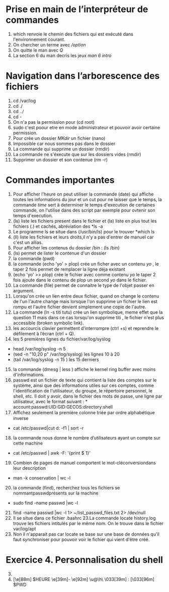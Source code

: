 # Prise en main de l’interpréteur de commandes
1. which renvoie le chemin des fichiers qui est exécuté dans l'environnement courant.
2. On chercher un terme  avec  */option*
3. On quitte le man avec *Q*
4. La section 6 du man  decris les jeux  *man 6 intro*

# Navigation dans l’arborescence des fichiers
1. cd  /var/log
2. cd ./ 
3. cd ../ 
4. cd - 
5. On n'a pas la permission pour (cd root)  
6. sudo c'est poour etre en mode administrateur et pouvoir avoir certaine permission.
7. Pour crée un dossier *MKdir* un fichier (nano)
8. Impossible car nous sommes pas dans le dossier 
9. La commande qui supprime un dossier (rmdir)
10. La commande ne s'éxecute que sur les dossiers vides (rmdir) 
11. Supprimer un dossier et son contenue  (rm -r)

# Commandes importantes
1. Pour afficher l'heure on peut utiliser la commande (date) qui affiche toutes les informations du jour et un cut pour ne laisser que le temps, la commande *time* sert à determiner le temps d'execution de certaines commande, on l'utilise dans des script par exemple pour ovtenir son temps d'execution.
2. (ls) liste les fichiers present dans le fichier  et (la) liste en plus tout les fichiers (.) et cachés, abréviation des *ls -a 
3. Le programme ls se situe dans (/usr/bin/ls) pour le trouver *which ls
4. (ll) liste les fichiers et leurs droits,il n'y a pas d'entrer de manuel car c'est un allias.
5. Pour afficher les contenus du dossier /bin : (ls /bin)
6. (ls) permet de lister le contenue d'un dossier
7. la commande (pwd)
8. la commande (echo 'yo' > plop) crée un ficher avec un contenu *yo* , le taper 2 fois permet de remplacer la ligne  déja existant
9. (echo 'yo' >> plop) crée le fichier avec comme contenu *yo* le taper 2 fois ajoute dans le contenu de plop  un second *yo* dans le fichier.
10. La commande (file) permet de connaitre le type de l'objet passer en argument.
11. Lorsqu'on crée un lien entre deux fichier, quand on change le contenu de l'un l'autre change mais lorsque l'on supprime un fichier le lien est rompu et l'autre fichier devient simplement une copie de l'autre.
12. La commande (ln -s titi tutu) crée un lien symbolique, meme  effet que la question 11 mais dans ce cas lorsqu'on supprime  titi , le  fichier n'est plus accessible (broken symbolic link).
13. les accourcis clavier permettent d’interrompre (ctrl +s) et reprendre le défilement à l’écran (ctrl + Q).
14. les 5 premières lignes du fichier/var/log/syslog 
  * head /var/log/syslog -n 5
  * (sed -n "10,20 p" /var/log/syslog) les lignes 10 à 20
  * (tail /var/log/syslog -n 15 ) les 15 derniers
 15. la commande (dmesg | less ) affiche le kernel ring buffer avec moins d'informations.
 16. passwd est un fichier de texte qui contient la liste des comptes sur le système, ainsi que des informations utiles sur ces comptes, comme l'identification de l'utilisateur, du groupe, le répertoire personnel, le shell, etc. Il doit y avoir, dans le fichier des mots de passe, une ligne par utilisateur, avec le format suivant : * account:passwd:UID:GID:GECOS:directory:shell 
17. Aﬀichez seulement la première colonne triée par ordre alphabétique inverse
*  cat /etc/passwd|cut d: -f1  | sort -r
18. la commande nous donne le nombre d’utilisateurs ayant un compte sur cette machine
  * cat /etc/passwd | awk -F: '{print $ 1}'
19. Combien de pages de manuel comportent le mot-cléconversiondans leur description
  * man -k conservation | wc -l 
20. la commande (find), recherchez tous les fichiers se nommantpasswdprésents sur la machine
  * sudo find -name passwd |wc -l
21. find -name passwd |wc -l  1> ~/list_passwd_files.txt 2> /dev/null
22. Il se situe dans ce fichier .bashrc
23.La commande locate history.log trouve les fichiers intitulés par le même nom. On le trouve dans le fichier var/log/apt
24. Non il n'apparait pas car locate se base sur une base de données qu'il faut synchroniser pour pouvoir voir le fichier qui vient d'être créé.

# Exercice 4. Personnalisation du shell

3. 
4. \[\e[88m] $HEURE \e[39m]- \e[92m] \u@\h\ \033[39m] : [\033[96m\] $PWD


